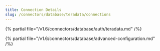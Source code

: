 ```yaml
---
title: Connection Details
slug: /connectors/database/teradata/connections
---
```


{% partial file="/v1.6/connectors/database/auth/teradata.md" /%}

{% partial file="/v1.6/connectors/database/advanced-configuration.md" /%}